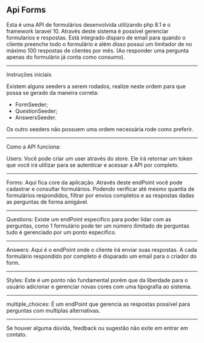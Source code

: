 Api Forms
--------

Esta é uma API de formulários desenvolvida utilizando php 8.1 e o framework laravel 10. 
Através deste sistema é possível gerenciar formularios e respostas. 
Está integrado disparo de email para quando o cliente preenche todo o formulário e além disso possui um limitador de no máximo 100 respostas 
de clientes por mês. (Ao responder uma pergunta apenas do formulário já conta como consumo).

---------
Instruções iniciais

Existem alguns seeders a serem rodados, realize neste ordem para que possa se gerado da maneira correta:

- FormSeeder;
- QuestionSeeder;
- AnswersSeeder.

Os outro seeders não possuem uma ordem necessária rode como preferir.

----------

Como a API funciona:

Users:
Você pode criar um user através do store. Ele irá retornar um token que você irá utilizar para se autenticar e acessar a API por completo.

--------

Forms:
Aqui fica core da aplicação. Através deste endPoint você pode cadastrar e consultar formulários. Podendo verificar até mesmo quantia de formulários
respondidos, filtrar por envios completos  e as respostas dadas as perguntas de forma amigável.

-------

Questions:
Existe um endPoint especifico para poder lidar com as perguntas, como 1 formulário pode ter um número ilimitado de perguntas tudo é gerenciado por um 
ponto especifico.

------

Answers:
Aqui é o endPoint onde o cliente irá enviar suas respostas. A cada formulário respondido por completo é disparado um email para o criador do form.

------

Styles:
Este é um ponto não fundamental porém que da liberdade para o usuário adicionar e gerenciar novas cores com uma tipografia ao sistema.

------


multiple_choices:
É um endPoint que gerencia as respostas possível para perguntas com multiplas alternativas.

------


Se houver alguma dúvida, feedback ou sugestão não exite em entrar em contato.


